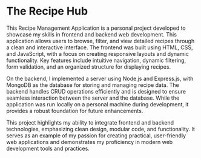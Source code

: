 # The Recipe Hub
This Recipe Management Application is a personal project developed to showcase my skills in frontend and backend web development. This application allows users to browse, filter, and view detailed recipes through a clean and interactive interface. The frontend was built using HTML, CSS, and JavaScript, with a focus on creating responsive layouts and dynamic functionality. Key features include intuitive navigation, dynamic filtering, form validation, and an organized structure for displaying recipes.

On the backend, I implemented a server using Node.js and Express.js, with MongoDB as the database for storing and managing recipe data. The backend handles CRUD operations efficiently and is designed to ensure seamless interaction between the server and the database. While the application was run locally on a personal machine during development, it provides a robust foundation for future enhancements.

This project highlights my ability to integrate frontend and backend technologies, emphasizing clean design, modular code, and functionality. It serves as an example of my passion for creating practical, user-friendly web applications and demonstrates my proficiency in modern web development tools and practices.

